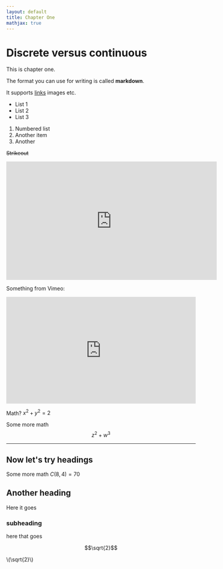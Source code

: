 ```yaml
---
layout: default
title: Chapter One
mathjax: true
---
```


Discrete versus continuous 
===


This is chapter one.

The format you can use for writing is called **markdown**.

It supports [links](boris-marinov.github.io) images etc.

+ List 1
+ List 2
+ List 3



1. Numbered list
2. Another item 
3. Another 

~~Strikeout~~

<iframe width="560" height="315" src="https://www.youtube.com/embed/2o3pJcJimnI" title="YouTube video player" frameborder="0" allow="accelerometer; autoplay; clipboard-write; encrypted-media; gyroscope; picture-in-picture" allowfullscreen></iframe>

Something from Vimeo:

<div style="padding:56.25% 0 0 0;position:relative;"><iframe src="https://player.vimeo.com/video/551976592?badge=0&amp;autopause=0&amp;player_id=0&amp;app_id=58479" frameborder="0" allow="autoplay; fullscreen; picture-in-picture" allowfullscreen style="position:absolute;top:0;left:0;width:100%;height:100%;" title="What is active learning?"></iframe></div><script src="https://player.vimeo.com/api/player.js"></script>


Math? $x^2 + y^2 = 2$

Some more math
$$z^2 + w^3$$

---

## Now let's try headings

Some more math $C(8,4) = 70$

## Another heading 

Here it goes 

### subheading 

here that goes 

$$\sqrt{2}$$

\\(\sqrt{2}\\)